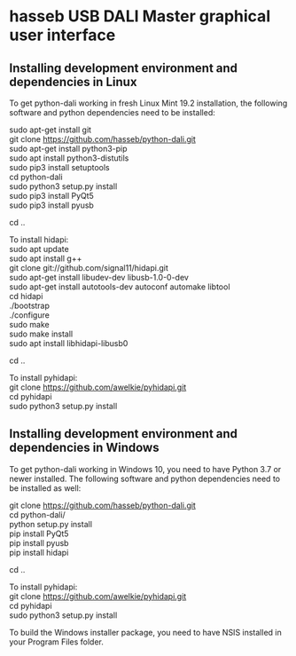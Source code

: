hasseb USB DALI Master graphical user interface
===============================================

## Installing development environment and dependencies in Linux

To get python-dali working in fresh Linux Mint 19.2 installation, the following software and python dependencies need to be installed:

sudo apt-get install git  
git clone https://github.com/hasseb/python-dali.git  
sudo apt-get install python3-pip  
sudo apt install python3-distutils  
sudo pip3 install setuptools  
cd python-dali  
sudo python3 setup.py install  
sudo pip3 install PyQt5  
sudo pip3 install pyusb  

cd ..  

To install hidapi:  
sudo apt update  
sudo apt install g++  
git clone git://github.com/signal11/hidapi.git  
sudo apt-get install libudev-dev libusb-1.0-0-dev  
sudo apt-get install autotools-dev autoconf automake libtool  
cd hidapi  
./bootstrap  
./configure  
sudo make  
sudo make install  
sudo apt install libhidapi-libusb0  

cd ..

To install pyhidapi:  
git clone https://github.com/awelkie/pyhidapi.git  
cd pyhidapi  
sudo python3 setup.py install  

## Installing development environment and dependencies in Windows  

To get python-dali working in Windows 10, you need to have Python 3.7 or newer installed. The following software and python dependencies need to be installed as well:  

git clone https://github.com/hasseb/python-dali.git  
cd python-dali/  
python setup.py install  
pip install PyQt5  
pip install pyusb  
pip install hidapi

cd ..

To install pyhidapi:  
git clone https://github.com/awelkie/pyhidapi.git  
cd pyhidapi  
sudo python3 setup.py install  

To build the Windows installer package, you need to have NSIS installed in your Program Files folder.